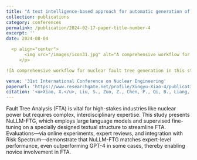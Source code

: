 ```yaml
---
title: "A text intelligence-based approach for automatic generation of fault trees in nuclear power plants"
collection: publications
category: conferences
permalink: /publication/2024-02-17-paper-title-number-4
excerpt: ''
date: 2024-08-04

  <p align="center">
       <img src="/images/icon31.jpg" alt="A comprehensive workflow for nuclear fault tree generation in this study." width="500"/>
     </p>

![A comprehensive workflow for nuclear fault tree generation in this study.](/images/icon31.jpg)

venue: '31st International Conference on Nuclear Engineering'
paperurl: 'https://www.researchgate.net/profile/Xingyu-Xiao-4/publication/385473861_A_Text_Intelligence-Based_Approach_for_Automatic_Generation_of_Fault_Trees_in_Nuclear_Power_Plants/links/67335a034a70511f071bf590/A-Text-Intelligence-Based-Approach-for-Automatic-Generation-of-Fault-Trees-in-Nuclear-Power-Plants.pdf'
citation: '<u>Xiao, X.</u>, Liu, S., Zuo, Z., Chen, P., Qi, B., Liang, J., & Tong, J. (2024, August). A text intelligence-based approach for automatic generation of fault trees in nuclear power plants. In International Conference on Nuclear Engineering (Vol. 88308, p. V010T12A004). American Society of Mechanical Engineers.'
---
```


Fault Tree Analysis (FTA) is vital for high-stakes industries like nuclear power but requires complex, interdisciplinary expertise. This study presents NuLLM-FTG, which employs large language models and supervised fine-tuning on a specially designed textual structure to streamline FTA. Evaluations—via online experiments, expert reviews, and integration with Risk Spectrum—demonstrate that NuLLM-FTG matches expert-level performance, even outperforming GPT-4 in some cases, thereby enabling novice involvement in FTA.
